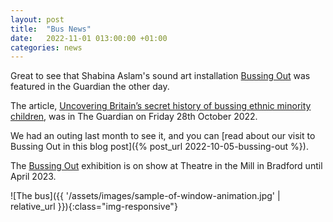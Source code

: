 ```yaml
---
layout: post
title:  "Bus News"
date:   2022-11-01 013:00:00 +01:00
categories: news
---
```

Great to see that Shabina Aslam's sound art installation [Bussing Out](https://theatreinthemill.com/bussing-out/) was featured in the Guardian the other day.

The article, [Uncovering Britain’s secret history of bussing ethnic minority children](https://www.theguardian.com/world/2022/oct/28/uncovering-britains-secret-history-of-bussing-ethnic-minority-children), was in The Guardian on Friday 28th October 2022.

We had an outing last month to see it, and you can [read about our visit to Bussing Out in this blog post]({% post_url 2022-10-05-bussing-out %}).  

The [Bussing Out](https://theatreinthemill.com/bussing-out/) exhibition is on show at Theatre in the Mill in Bradford until April 2023.

![The bus]({{ '/assets/images/sample-of-window-animation.jpg' | relative_url }}){:class="img-responsive"}
